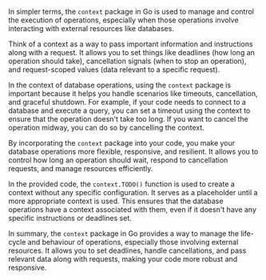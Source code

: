 In simpler terms, the `context` package in Go is used to manage and control the execution of operations, especially when those operations involve interacting with external resources like databases.

Think of a context as a way to pass important information and instructions along with a request. It allows you to set things like deadlines (how long an operation should take), cancellation signals (when to stop an operation), and request-scoped values (data relevant to a specific request).

In the context of database operations, using the `context` package is important because it helps you handle scenarios like timeouts, cancellation, and graceful shutdown. For example, if your code needs to connect to a database and execute a query, you can set a timeout using the context to ensure that the operation doesn't take too long. If you want to cancel the operation midway, you can do so by cancelling the context.

By incorporating the `context` package into your code, you make your database operations more flexible, responsive, and resilient. It allows you to control how long an operation should wait, respond to cancellation requests, and manage resources efficiently.

In the provided code, the `context.TODO()` function is used to create a context without any specific configuration. It serves as a placeholder until a more appropriate context is used. This ensures that the database operations have a context associated with them, even if it doesn't have any specific instructions or deadlines set.

In summary, the `context` package in Go provides a way to manage the life-cycle and behaviour of operations, especially those involving external resources. It allows you to set deadlines, handle cancellations, and pass relevant data along with requests, making your code more robust and responsive.